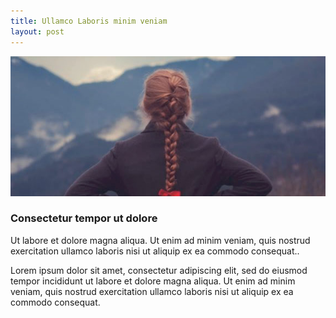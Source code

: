 ```yaml
---
title: Ullamco Laboris minim veniam
layout: post
---
```


<span class="image featured"><img src="/assets/images/pic03.jpg" alt=""></span>
<h3>Consectetur tempor ut dolore</h3>
<p>Ut labore et dolore magna aliqua. Ut enim ad minim veniam, quis nostrud exercitation ullamco laboris nisi ut aliquip ex ea commodo consequat..</p>
<p>Lorem ipsum dolor sit amet, consectetur adipiscing elit, sed do eiusmod tempor incididunt ut labore et dolore magna aliqua. Ut enim ad minim veniam, quis nostrud exercitation ullamco laboris nisi ut aliquip ex ea commodo consequat.</p>
